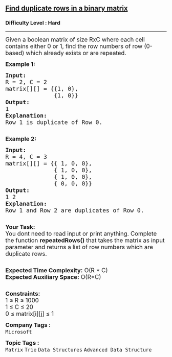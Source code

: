 <h2><a href="https://practice.geeksforgeeks.org/problems/find-duplicate-rows-in-a-binary-matrix/0">Find duplicate rows in a binary matrix</a></h2><h3>Difficulty Level : Hard</h3><hr><div class="problems_problem_content__Xm_eO"><p><span style="font-size:18px">Given a boolean matrix of size RxC where each cell contains either&nbsp;0 or 1, find the row numbers of row (0-based) which already exists or are repeated.</span></p>

<p><strong><span style="font-size:18px">Example 1:</span></strong></p>

<pre><span style="font-size:18px"><strong>Input:</strong>
R = 2, C = 2
matrix[][] = {{1, 0},
              {1, 0}}
<strong>Output: </strong>
1</span>
<span style="font-size:18px"><strong>Explanation:</strong>
Row 1 is duplicate of Row 0.</span></pre>

<p><br>
<span style="font-size:18px"><strong>Example 2:</strong></span></p>

<pre><span style="font-size:18px"><strong>Input:</strong>
R = 4, C = 3
matrix[][] = {{ 1, 0, 0},
              { 1, 0, 0},
              { 1, 0, 0},
              { 0, 0, 0}}</span>
<span style="font-size:18px"><strong>Output: </strong>
1 2</span> 
<span style="font-size:18px"><strong>Explanation:</strong>
Row 1 and Row 2 are duplicates of Row 0. </span></pre>

<p><br>
<span style="font-size:18px"><strong>Your Task:</strong><br>
You dont need to read input or print anything. Complete the function <strong>repeatedRows()</strong> that takes the matrix as input parameter and returns a list of row numbers which are duplicate rows.</span><br>
&nbsp;</p>

<p><span style="font-size:18px"><strong>Expected Time Complexity:</strong> O(R * C)<br>
<strong>Expected Auxiliary Space:</strong> O(R*C)&nbsp;</span><br>
&nbsp;</p>

<p><span style="font-size:18px"><strong>Constraints:</strong><br>
1 ≤ R ≤ 1000<br>
1 ≤ C ≤ 20</span><br>
<span style="font-size:18px">0 ≤ matrix[i][j] ≤ 1</span></p>
</div><p><span style=font-size:18px><strong>Company Tags : </strong><br><code>Microsoft</code>&nbsp;<br><p><span style=font-size:18px><strong>Topic Tags : </strong><br><code>Matrix</code>&nbsp;<code>Trie</code>&nbsp;<code>Data Structures</code>&nbsp;<code>Advanced Data Structure</code>&nbsp;